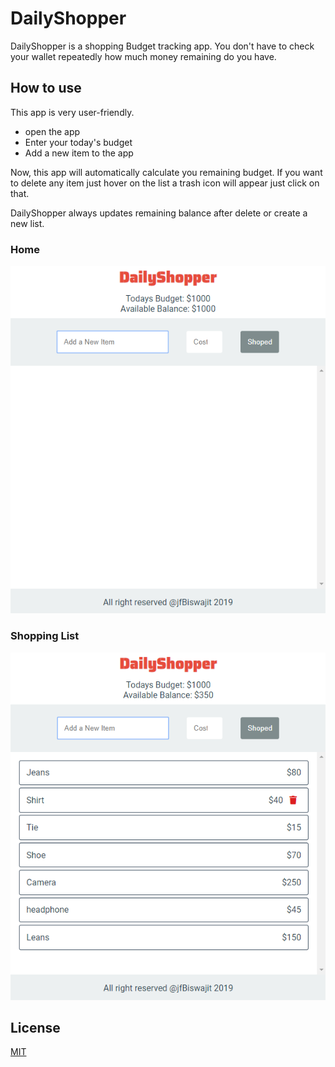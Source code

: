 # DailyShopper

DailyShopper is a shopping Budget tracking app. You don't have to check your wallet repeatedly how much money remaining do you have.

## How to use

This app is very user-friendly.

- open the app
- Enter your today's budget
- Add a new item to the app

Now, this app will automatically calculate you remaining budget. If you want to delete any item just hover on the list a trash icon will appear just click on that.

DailyShopper always updates remaining balance after delete or create a new list.

### Home

![Admin Panel](asset/screenshort/home.png?raw=true 'Title')

### Shopping List

![Admin Panel](asset/screenshort/shop_list.png?raw=true 'Title')

## License

[MIT](https://choosealicense.com/licenses/mit/)
